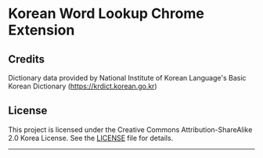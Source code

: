 # Korean Word Lookup Chrome Extension

## Credits
Dictionary data provided by National Institute of Korean Language's Basic Korean Dictionary (https://krdict.korean.go.kr)

## License
This project is licensed under the Creative Commons Attribution-ShareAlike 2.0 Korea License.
See the [LICENSE](LICENSE) file for details.

---

